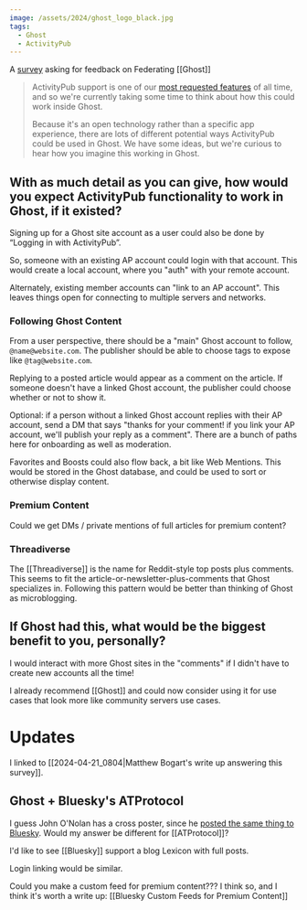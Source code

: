 ```yaml
---
image: /assets/2024/ghost_logo_black.jpg
tags:
  - Ghost
  - ActivityPub
---
```

A [survey](https://tally.so/r/m67X4P) asking for feedback on Federating [[Ghost]]

> ActivityPub support is one of our [most requested features](https://forum.ghost.org/t/federate-over-activitypub/1989) of all time, and so we're currently taking some time to think about how this could work inside Ghost.
> 
> Because it's an open technology rather than a specific app experience, there are lots of different potential ways ActivityPub could be used in Ghost. We have some ideas, but we're curious to hear how you imagine this working in Ghost.

## With as much detail as you can give, how would you expect ActivityPub functionality to work in Ghost, if it existed?

Signing up for a Ghost site account as a user could also be done by “Logging in with ActivityPub”. 

So, someone with an existing AP account could login with that account. This would create a local account, where you "auth" with your remote account.

Alternately, existing member accounts can "link to an AP account". This leaves things open for connecting to multiple servers and networks.

### Following Ghost Content

From a user perspective, there should be a "main" Ghost account to follow, `@name@website.com`. The publisher should be able to choose tags to expose like `@tag@website.com`.

Replying to a posted article would appear as a comment on the article. If someone doesn't have a linked Ghost account, the publisher could choose whether or not to show it.

Optional: if a person without a linked Ghost account replies with their AP account, send a DM that says "thanks for your comment! if you link your AP account, we'll publish your reply as a comment". There are a bunch of paths here for onboarding as well as moderation.

Favorites and Boosts could also flow back, a bit like Web Mentions. This would be stored in the Ghost database, and could be used to sort or otherwise display content.
### Premium Content

Could we get DMs / private mentions of full articles for premium content?

### Threadiverse

The [[Threadiverse]] is the name for Reddit-style top posts plus comments. This seems to fit the article-or-newsletter-plus-comments that Ghost specializes in. Following this pattern would be better than thinking of Ghost as microblogging.

## If Ghost had this, what would be the biggest benefit to you, personally?

I would interact with more Ghost sites in the "comments" if I didn't have to create new accounts all the time!

I already recommend [[Ghost]] and could now consider using it for use cases that look more like community servers use cases.
# Updates

I linked to [[2024-04-21_0804|Matthew Bogart's write up answering this survey]].

## Ghost + Bluesky's ATProtocol

I guess John O'Nolan has a cross poster, since he [posted the same thing to Bluesky](https://bsky.app/profile/bmann.ca/post/3kqlzleitr223). Would my answer be different for [[ATProtocol]]?

I'd like to see [[Bluesky]] support a blog Lexicon with full posts.

Login linking would be similar.

Could you make a custom feed for premium content??? I think so, and I think it's worth a write up: [[Bluesky Custom Feeds for Premium Content]]


